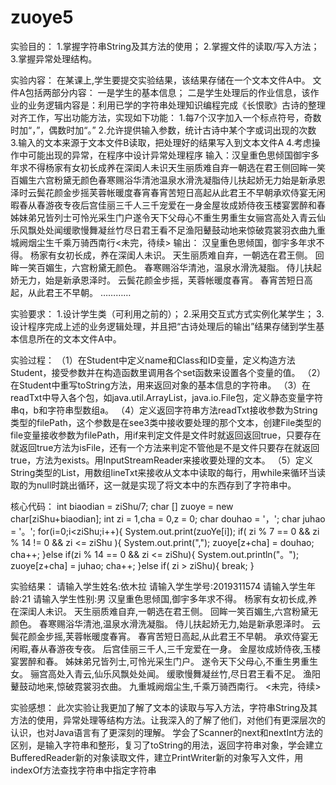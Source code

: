 # zuoye5
实验目的：
1.掌握字符串String及其方法的使用；
2.掌握文件的读取/写入方法；
3.掌握异常处理结构。

实验内容：
在某课上,学生要提交实验结果，该结果存储在一个文本文件A中。
文件A包括两部分内容：
一是学生的基本信息；
二是学生处理后的作业信息，该作业的业务逻辑内容是：利用已学的字符串处理知识编程完成《长恨歌》古诗的整理对齐工作，写出功能方法，实现如下功能：
1.每7个汉字加入一个标点符号，奇数时加“，”，偶数时加“。”
2.允许提供输入参数，统计古诗中某个字或词出现的次数
3.输入的文本来源于文本文件B读取，把处理好的结果写入到文本文件A
4.考虑操作中可能出现的异常，在程序中设计异常处理程序
输入：汉皇重色思倾国御宇多年求不得杨家有女初长成养在深闺人未识天生丽质难自弃一朝选在君王侧回眸一笑百媚生六宫粉黛无颜色春寒赐浴华清池温泉水滑洗凝脂侍儿扶起娇无力始是新承恩泽时云鬓花颜金步摇芙蓉帐暖度春宵春宵苦短日高起从此君王不早朝承欢侍宴无闲暇春从春游夜专夜后宫佳丽三千人三千宠爱在一身金屋妆成娇侍夜玉楼宴罢醉和春姊妹弟兄皆列士可怜光采生门户遂令天下父母心不重生男重生女骊宫高处入青云仙乐风飘处处闻缓歌慢舞凝丝竹尽日君王看不足渔阳鼙鼓动地来惊破霓裳羽衣曲九重城阙烟尘生千乘万骑西南行<未完，待续>
输出：
汉皇重色思倾国，御宇多年求不得。
杨家有女初长成，养在深闺人未识。
天生丽质难自弃，一朝选在君王侧。
回眸一笑百媚生，六宫粉黛无颜色。
春寒赐浴华清池，温泉水滑洗凝脂。
侍儿扶起娇无力，始是新承恩泽时。
云鬓花颜金步摇，芙蓉帐暖度春宵。
春宵苦短日高起，从此君王不早朝。
…………

实验要求：
1.设计学生类（可利用之前的）；
2.采用交互式方式实例化某学生；
3.设计程序完成上述的业务逻辑处理，并且把“古诗处理后的输出”结果存储到学生基本信息所在的文本文件A中。

实验过程：
（1）在Student中定义name和Class和ID变量，定义构造方法Student，接受参数并在构造函数里调用各个set函数来设置各个变量的值。
（2）在Student中重写toString方法，用来返回对象的基本信息的字符串。
（3）在readTxt中导入各个包，如java.util.ArrayList，java.io.File包，定义静态变量字符串q，b和字符串型数组a。
（4）定义返回字符串方法readTxt接收参数为String类型的filePath，这个参数是在see3类中接收要处理的那个文本，创建File类型的file变量接收参数为filePath，用if来判定文件是文件时就返回返回true，只要存在就返回true方法为isFile，还有一个方法来判定不管他是不是文件只要存在就返回true，方法为exists。用InputStreamReader来接收要处理的文本。
（5）定义String类型的List，用数组lineTxt来接收从文本中读取的每行，用while来循环当读取的为null时跳出循环，这一就是实现了将文本中的东西存到了字符串中。

核心代码：
int biaodian = ziShu/7;
char [] zuoye = new char[ziShu+biaodian];
int zi = 1,cha = 0,z = 0;
char douhao = '，';
char juhao = '。';
for(i=0;i<ziShu;i++){
    System.out.print(zuoYe[i]);
    if( zi % 7 == 0 && zi % 14 != 0 && zi <= ziShu ){
        System.out.print(",");
        zuoye[z+cha] = douhao;
        cha++;
    }else if(zi % 14 == 0 && zi <= ziShu){
        System.out.println("。");
        zuoye[z+cha] = juhao;
        cha++;
    }else if( zi > ziShu){
        break;
    }

实验结果：
请输入学生姓名:依木拉
请输入学生学号:2019311574
请输入学生年龄:21
请输入学生性别:男
汉皇重色思倾国,御宇多年求不得。
杨家有女初长成,养在深闺人未识。
天生丽质难自弃,一朝选在君王侧。
回眸一笑百媚生,六宫粉黛无颜色。
春寒赐浴华清池,温泉水滑洗凝脂。
侍儿扶起娇无力,始是新承恩泽时。
云鬓花颜金步摇,芙蓉帐暖度春宵。
春宵苦短日高起,从此君王不早朝。
承欢侍宴无闲暇,春从春游夜专夜。
后宫佳丽三千人,三千宠爱在一身。
金屋妆成娇侍夜,玉楼宴罢醉和春。
姊妹弟兄皆列士,可怜光采生门户。
遂令天下父母心,不重生男重生女。
骊宫高处入青云,仙乐风飘处处闻。
缓歌慢舞凝丝竹,尽日君王看不足。
渔阳鼙鼓动地来,惊破霓裳羽衣曲。
九重城阙烟尘生,千乘万骑西南行。
<未完，待续>

实验感想：
此次实验让我更加了解了文本的读取与写入方法，字符串String及其方法的使用，异常处理等结构方法。让我深入的了解了他们，对他们有更深层次的认识，也对Java语言有了更深刻的理解。
学会了Scanner的next和nextInt方法的区别，是输入字符串和整形，复习了toString的用法，返回字符串对象，学会建立BufferedReader新的对象读取文件，建立PrintWriter新的对象写入文件，用indexOf方法查找字符串中指定字符串
